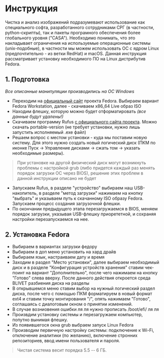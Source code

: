 # Инструкция

Чистка и анализ изображений подразумевают использование как специального софта, разработанного сотрудниками СРГ (в частности, python-скрипты), так и пакеты програмного обеспечения более глобального уровня ("CASA"). Необходимо понимать, что это накладывает ограничения на используемые операционные системы (unix-подобные), в частности мы можем использовать ОС с ядром Linux (предпочтительно - из ветки RedHat) и macOS. Данная инструкция рассматривает установку необходимого ПО на Linux дистрибутив Fedora.

## 1. Подготовка
_Все описанные манипуляции производились на OC Windows_
- Переходим на [официальный сайт](https://getfedora.org) проекта Fedora. Выбираем вариант Fedora Workstation, далее - скачиваем x86_64 Live образ ISO
- Находим флешку, которую можно будет отформатировать _(все данные будут удалены!)_
- Скачиваем программу Rufus [c официального сайта проекта](https://rufus.ie/ru/). Можно скачать portable-version (не требует установки, нужно лишь запустить исполняемый .exe файл)
- Решаем вопрос с местом установки - куда мы поставим новую систему. Для этого нужно создать новый логический диск (ПКМ по иконке Пуск -> Управление дисками -> сжать том -> указать необходимые размеры). 
> При установке на другой физический диск могут возникнуть проблемы с настройкой grub (либо придется каждый раз менять порядок загрузки OC через BIOS), решение этих проблем в данной инструкции описано не будет
- Запускаем Rufus, в разделе "устройство" выбираем наш USB-накопитель, в разделе "метод загрузки" нажимаем на кнопку "выбрать" и указываем путь к скачанному ISO образу Fedora. Запускаем процесс создания загрузочной флешки.
- По окончании предыдущего этапа перезагружаемся в BIOS, меняем порядок загрузки, указывая USB-флешку приорететной, и сохраняя настройки перезапускаемся на нее.

## 2. Установка Fedora
- Выбираем в вариантах загрузки федору
- Выбираем в доп меню установить на хард драйв
- Выбираем язык, настраиваем дату и время
- Заходим в раздел "Место установки", далее выбираем необходимый диск и в разделе "Конфигурация устройств хранения" ставим чек-поинт на вариант "Дополнительно", после чего нажимаем на кнопку "Готово" слева вверху. После данного действия откроется среда BLIVET разбиения диска на разделы
- В открывшемся меню ставим выбор на нужный логический раздел диска, после чего с помощью ПКМ форматируем в новый формат ext4 и ставим точку монтирования "/", опять нажимаем "Готово", соглашаясь с диалоговым окном о принятии изменений.
- В случае возниовения ошибки ля ля нужно прописать /boot/efi/ ля ля
- Произвдим установку системы и перезагружаем компьютер, попутно вынимая флешку. 
- Из появившегося окна grub выбраем запуск Linux Fedora
- Производим первичную настройку системы: подключение к Wi-Fi, отключение аналитики (по желанию), включение стронних репозиториев, ввод имени пользователя и пароля.
> Чистая система весит порядка 5.5 -- 6 ГБ.
